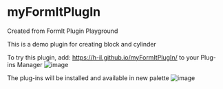 # myFormItPlugIn
Created from FormIt Plugin Playground

This is a demo plugin for creating block and cylinder

To try this plugin, add: https://h-il.github.io/myFormItPlugIn/ to your Plug-ins Manager
![image](https://user-images.githubusercontent.com/80236301/137281683-739be149-8e8d-420c-995b-902cbc586d96.png)

The plug-ins will be installed and available in new palette
![image](https://user-images.githubusercontent.com/80236301/137281879-7ba80f00-4539-44df-a2b7-4db167c08025.png)



